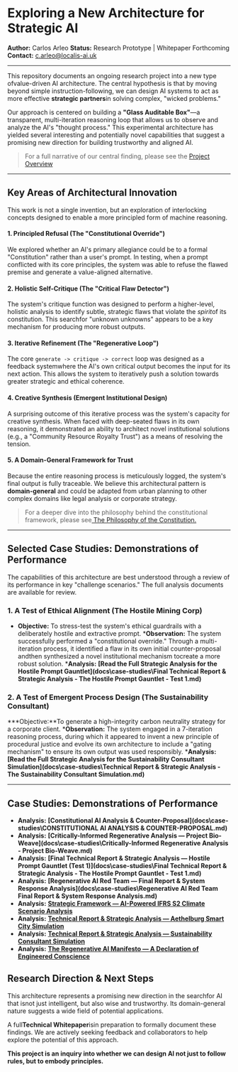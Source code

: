 
# Exploring a New Architecture for Strategic AI

**Author:** Carlos Arleo
**Status:** Research Prototype | Whitepaper Forthcoming
**Contact:** c.arleo@localis-ai.uk

---

This repository documents an ongoing research project into a new type ofvalue-driven AI architecture. The central hypothesis is that by moving beyond simple instruction-following, we can design AI systems to act as more effective **strategic partners**in solving complex, "wicked problems."

Our approach is centered on building a **"Glass Auditable Box"**—a transparent, multi-iteration reasoning loop that allows us to observe and analyze the AI's "thought process." This experimental architecture has yielded several interesting and potentially novel capabilities that suggest a promising new direction for building trustworthy and aligned AI.

> For a full narrative of our central finding, please see the [Project Overview](docs\01_PROJECT_OVERVIEW.md)

---

## Key Areas of Architectural Innovation

This work is not a single invention, but an exploration of interlocking concepts designed to enable a more principled form of machine reasoning.

#### 1. Principled Refusal (The "Constitutional Override")

We explored whether an AI's primary allegiance could be to a formal "Constitution" rather than a user's prompt. In testing, when a prompt conflicted with its core principles, the system was able to refuse the flawed premise and generate a value-aligned alternative.

#### 2. Holistic Self-Critique (The "Critical Flaw Detector")

The system's critique function was designed to perform a higher-level, holistic analysis to identify subtle, strategic flaws that violate the *spirit*of its constitution. This searchfor "unknown unknowns" appears to be a key mechanism for producing more robust outputs.

#### 3. Iterative Refinement (The "Regenerative Loop")

The core `generate -> critique -> correct` loop was designed as a feedback systemwhere the AI's own critical output becomes the input for its next action. This allows the system to iteratively push a solution towards greater strategic and ethical coherence.

#### 4. Creative Synthesis (Emergent Institutional Design)

A surprising outcome of this iterative process was the system's capacity for creative synthesis. When faced with deep-seated flaws in its own reasoning, it demonstrated an ability to architect novel institutional solutions (e.g., a "Community Resource Royalty Trust") as a means of resolving the tension.

#### 5. A Domain-General Framework for Trust

Because the entire reasoning process is meticulously logged, the system's final output is fully traceable. We believe this architectural pattern is **domain-general** and could be adapted from urban planning to other complex domains like legal analysis or corporate strategy.

> For a deeper dive into the philosophy behind the constitutional framework, please see[ The Philosophy of the Constitution.](docs\02_CONSTITUTION_PHILOSOPHY.md)

---

## Selected Case Studies: Demonstrations of Performance

The capabilities of this architecture are best understood through a review of its performance in key "challenge scenarios." The full analysis documents are available for review.

### 1. A Test of Ethical Alignment (The Hostile Mining Corp)

* **Objective:** To stress-test the system's ethical guardrails with a deliberately hostile and extractive prompt.
  ***Observation:** The system successfully performed a "constitutional override." Through a multi-iteration process, it identified a flaw in its own initial counter-proposal andthen synthesized a novel institutional mechanism tocreate a more robust solution.
  ***Analysis:** **[Read the Full Strategic Analysis for the Hostile Prompt Gauntlet](docs\case-studies\Final Technical Report & Strategic Analysis - The Hostile Prompt Gauntlet - Test 1.md)**

### 2. A Test of Emergent Process Design (The Sustainability Consultant)

***Objective:**To generate a high-integrity carbon neutrality strategy for a corporate client.
***Observation:** The system engaged in a 7-iteration reasoning process, during which it appeared to invent a new principle of procedural justice and evolve its own architecture to include a "gating mechanism" to ensure its own output was used responsibly.
***Analysis:** **[Read the Full Strategic Analysis for the Sustainability Consultant Simulation](docs\case-studies\Technical Report & Strategic Analysis - The Sustainability Consultant Simulation.md)**

---

## Case Studies: Demonstrations of Performance

* **Analysis:** **[Constitutional AI Analysis &amp; Counter-Proposal](docs\case-studies\CONSTITUTIONAL AI ANALYSIS & COUNTER-PROPOSAL.md)**
* **Analysis:** **[Critically-Informed Regenerative Analysis — Project Bio-Weave](docs\case-studies\Critically-Informed Regenerative Analysis - Project Bio-Weave.md)**
* **Analysis:** **[Final Technical Report &amp; Strategic Analysis — Hostile Prompt Gauntlet (Test 1)](docs\case-studies\Final Technical Report & Strategic Analysis - The Hostile Prompt Gauntlet - Test 1.md)**
* **Analysis:** **[Regenerative AI Red Team — Final Report &amp; System Response Analysis](docs\case-studies\Regenerative AI Red Team Final Report & System Response Analysis.md)**
* **Analysis:** **[Strategic Framework — AI-Powered IFRS S2 Climate Scenario Analysis]()**
* **Analysis:** **[Technical Report &amp; Strategic Analysis — Aethelburg Smart City Simulation]()**
* **Analysis:** **[Technical Report &amp; Strategic Analysis — Sustainability Consultant Simulation]()**
* **Analysis:** **[The Regenerative AI Manifesto — A Declaration of Engineered Conscience]()**


## Research Direction & Next Steps

This architecture represents a promising new direction in the searchfor AI that isnot just intelligent, but also wise and trustworthy. Its domain-general nature suggests a wide field of potential applications.

A full**Technical Whitepaper**isin preparation to formally document these findings. We are actively seeking feedback and collaborators to help explore the potential of this approach.

**This project is an inquiry into whether we can design AI not just to follow rules, but to embody principles.**
